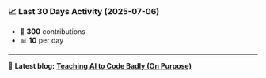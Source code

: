 <!--START_STATS-->
### 📈 Last 30 Days Activity (2025-07-06)  
- 🧮 **300** contributions  
- 📊 **10** per day
---
📝 **Latest blog:** [**Teaching AI to Code Badly (On Purpose)**](https://andriak.com/blog/badly-trained-ai)
<!--END_STATS-->
